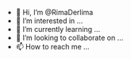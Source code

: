 - 👋 Hi, I’m @RimaDerlima
- 👀 I’m interested in ...
- 🌱 I’m currently learning ...
- 💞️ I’m looking to collaborate on ...
- 📫 How to reach me ...

<!---
RimaDerlima/RimaDerlima is a ✨ special ✨ repository because its `README.md` (this file) appears on your GitHub profile.
You can click the Preview link to take a look at your changes.
--->
